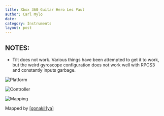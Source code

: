 ```yaml
---
title: Xbox 360 Guitar Hero Les Paul
author: Carl Mylo
date: 
category: Instruments
layout: post
---
```


## NOTES:

* Tilt does not work. Various things have been attempted to get it to work, but the weird gyroscope configuration does not work well with RPCS3 and constantly inputs garbage.


![Platform](https://raw.githubusercontent.com/hmxmilohax/rb3-pc/main/assets/images/instruments/360.png "Platform") 

![Controller](https://raw.githubusercontent.com/hmxmilohax/rb3-pc/main/assets/images/instruments/ghlpcontroller.png "Controller") 

![Mapping](https://raw.githubusercontent.com/hmxmilohax/rb3-pc/main/assets/images/instruments/360ghlpmapping.png "Mapping") 

Mapped by [[gonakil1ya]](https://linktr.ee/Gonakil1ya)
